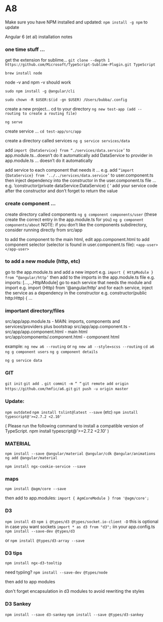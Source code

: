 # A8

Make sure you have NPM installed and updated:
```npm install -g npm``` to update

Angular 6 (et al) installation notes

### one time stuff …
get the extension for sublime…
    ```git clone --depth 1 https://github.com/Microsoft/TypeScript-Sublime-Plugin.git TypeScript```
    
```brew install node```

node -v and npm -v should work

```sudo npm install -g @angular/cli```

```sudo chown -R $USER:$(id -gn $USER) /Users/bubba/.config```

create a new project…
cd to your directory
```ng new test-app (add -- routing to create a routing file)```

```ng serve```


create service …
```cd test-app/src/app```

create a directory called services
```ng g service services/data```

add ```import {DataService} from “./services/data.service’``` to app.module.ts…doesn’t do it automatically
add DataService to provider in app.module.ts … doesn’t do it automatically

add service to each component that needs it … 
   e.g. add ```“import {DataService} from ‘../../services/data.service’``` to user.component.ts
then inject dependency into the constructor in the user.component.ts file … 
   e.g. ’constructor(private dataService:DataService) { ‘
add your service code after the constructor and don’t forget to return the value

### create component …
create directory called components
```ng g component components/user``` (these create the correct entry in the app.module.ts for you)
```ng g component components/about```
NOTE: if you don’t like the components subdirectory, consider running directly from src/app

to add the component to the main html, edit app.component.html to add component selector
(selector is found in user.component.ts file):
```<app-user></app-user>```

### to add a new module (http, etc)
go to the app.module.ts and add a new import
  e.g. ```import { HttpModule } from “@angular/http’```
then add to the imports in the app.module.ts file
  e.g. imports: […,..,HttpModule]
go to each service that needs the module and import
  e.g. import {Http} from ‘@angular/http’
and for each service, inject the service as a dependency in the constructor
  e.g. constructor(public http:Http) { …


### important directory/files
src/app/app.module.ts - MAIN: imports, components and services/providers plus bootstrap
src/app/app.component.ts - 
src/app/app.component.html - main html
src/app/components/<component>.component.html - component html

example:
```ng new a6 --routing``` or 
```ng new a8 --style=scss --routing```
```cd a6```
```ng g component users```
```ng g component details```

```ng g service data```

### GIT
```git init```
```git add .```
```git commit -m “ “```
```git remote add origin https://github.com/hmfic/a6.git```
```git push -u origin master```

### Update:
```npm outdated```
```npm install tslint@latest --save``` (etc)
```npm install typescript@'>=2.7.2 <2.10'```

( Please run the following command to install a compatible version of TypeScript.
    npm install typescript@'>=2.7.2 <2.10' )

### MATERIAL
```npm install --save @angular/material @angular/cdk @angular/animations```
```ng add @angular/material```

```npm install ngx-cookie-service --save```

### maps
```npm install @agm/core --save```

then add to app.modules:
```import { AgmCoreModule } from '@agm/core';```

### D3
```npm install d3```
```npm i @types/d3 @types/socket.io-client -D``` this is optional in case you want sockets
```import * as d3 from "d3";``` iin your app.config.ts
```npm install --save-dev @types/d3```

or 
```npm install @types/d3-array --save```

### D3 tips

```npm install ngx-d3-tooltip```

need typiing? ```npm install --save-dev @types/node```

then add to app modules

don't forget encapsulation in d3 modules to avoid rewriting the styles

### D3 Sankey
```npm install --save d3-sankey```
```npm install --save @types/d3-sankey```
